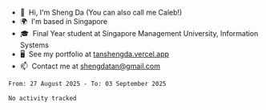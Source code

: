 <!---
tan-sd/tan-sd is a ✨ special ✨ repository because its `README.md` (this file) appears on your GitHub profile.
You can click the Preview link to take a look at your changes.
--->
- 👋  Hi, I'm Sheng Da (You can also call me Caleb!)
- 🌍  I'm based in Singapore
- 🎓  Final Year student at Singapore Management University, Information Systems
- 🖥️  See my portfolio at [tanshengda.vercel.app](https://tanshengda.vercel.app/)
- 📫  Contact me at [shengdatan@gmail.com](mailto:shengdatan@gmail.com)

<!--START_SECTION:waka-->

```txt
From: 27 August 2025 - To: 03 September 2025

No activity tracked
```

<!--END_SECTION:waka-->
